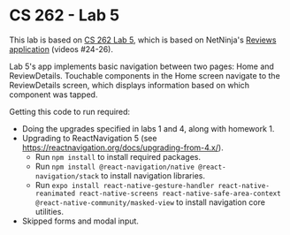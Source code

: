 # CS 262 - Lab 5

This lab is based on [CS 262 Lab 5](https://cs.calvin.edu/courses/cs/262/kvlinden/05design/lab.html), which is based on NetNinja's 
[Reviews application](https://www.youtube.com/playlist?list=PL4cUxeGkcC9ixPU-QkScoRBVxtPPzVjrQ) (videos #24-26).

Lab 5's app implements basic navigation between two pages: Home and ReviewDetails. Touchable components in the Home screen navigate to the ReviewDetails screen, which displays information based on which component was tapped.

Getting this code to run required:
- Doing the upgrades specified in labs 1 and 4, along with homework 1.
- Upgrading to ReactNavigation 5 (see <https://reactnavigation.org/docs/upgrading-from-4.x/>).
    - Run `npm install` to install required packages.
    - Run `npm install @react-navigation/native @react-navigation/stack` to install navigation libraries.
    - Run `expo install react-native-gesture-handler react-native-reanimated react-native-screens react-native-safe-area-context @react-native-community/masked-view` to install navigation core utilities.
- Skipped forms and modal input.
